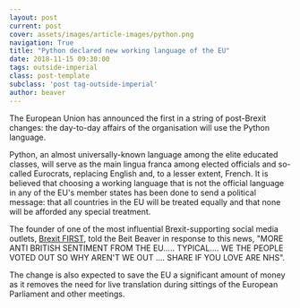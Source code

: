 ```yaml
---
layout: post
current: post
cover: assets/images/article-images/python.png
navigation: True
title: "Python declared new working language of the EU"
date: 2018-11-15 09:30:00
tags: outside-imperial
class: post-template
subclass: 'post tag-outside-imperial'
author: beaver
---
```


The European Union has announced the first in a string of post-Brexit changes: the day-to-day affairs of the organisation will use the Python language.

Python, an almost universally-known language among the elite educated classes, will serve as the main lingua franca among elected officials and so-called Eurocrats, replacing English and, to a lesser extent, French. It is believed that choosing a working language that is not the official language in any of the EU's member states has been done to send a political message: that all countries in the EU will be treated equally and that none will be afforded any special treatment.

The founder of one of the most influential Brexit-supporting social media outlets, [Brexit FIRST](https://www.facebook.com/WEWANTBREXIT/), told the Beit Beaver in response to this news, "MORE ANTI BRITISH SENTIMENT FROM THE EU..... TYPICAL.... WE THE PEOPLE VOTED OUT SO WHY AREN'T WE OUT .... SHARE IF YOU LOVE ARE NHS".

The change is also expected to save the EU a significant amount of money as it removes the need for live translation during sittings of the European Parliament and other meetings.